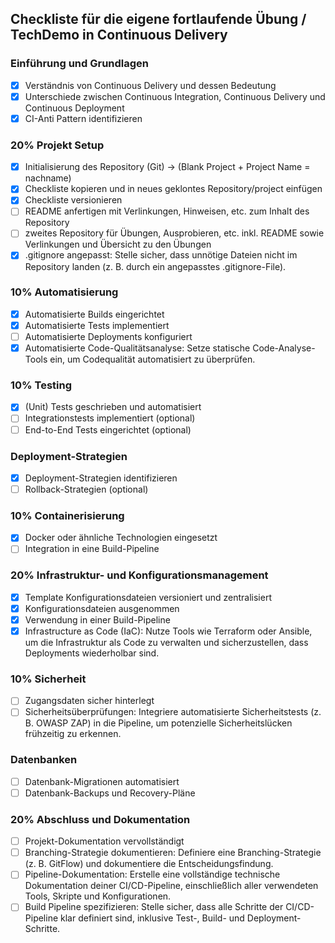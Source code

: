 ## Checkliste für die eigene fortlaufende Übung / TechDemo in Continuous Delivery

### Einführung und Grundlagen
- [x] Verständnis von Continuous Delivery und dessen Bedeutung
- [x] Unterschiede zwischen Continuous Integration, Continuous Delivery und Continuous Deployment
- [x] CI-Anti Pattern identifizieren

### 20% Projekt Setup
- [x] Initialisierung des Repository (Git) -> (Blank Project + Project Name = nachname) 
- [x] Checkliste kopieren und in neues geklontes Repository/project einfügen
- [x] Checkliste versionieren
- [ ] README anfertigen mit Verlinkungen, Hinweisen, etc. zum Inhalt des Repository
- [ ] zweites Repository für Übungen, Ausprobieren, etc. inkl. README sowie Verlinkungen und Übersicht zu den Übungen
- [x] .gitignore angepasst: Stelle sicher, dass unnötige Dateien nicht im Repository landen (z. B. durch ein angepasstes .gitignore-File).

### 10% Automatisierung
- [x] Automatisierte Builds eingerichtet
- [x] Automatisierte Tests implementiert
- [ ] Automatisierte Deployments konfiguriert
- [x] Automatisierte Code-Qualitätsanalyse: Setze statische Code-Analyse-Tools ein, um Codequalität automatisiert zu überprüfen.

### 10% Testing
- [x] (Unit) Tests geschrieben und automatisiert
- [ ] Integrationstests implementiert (optional)
- [ ] End-to-End Tests eingerichtet (optional)

### Deployment-Strategien
- [x] Deployment-Strategien identifizieren
- [ ] Rollback-Strategien (optional)

### 10% Containerisierung
- [x] Docker oder ähnliche Technologien eingesetzt
- [ ] Integration in eine Build-Pipeline

### 20% Infrastruktur- und Konfigurationsmanagement
- [x] Template Konfigurationsdateien versioniert und zentralisiert
- [x] Konfigurationsdateien ausgenommen
- [x] Verwendung in einer Build-Pipeline
- [x] Infrastructure as Code (IaC): Nutze Tools wie Terraform oder Ansible, um die Infrastruktur als Code zu verwalten und sicherzustellen, dass Deployments wiederholbar sind.

### 10% Sicherheit
- [ ] Zugangsdaten sicher hinterlegt
- [ ] Sicherheitsüberprüfungen: Integriere automatisierte Sicherheitstests (z. B. OWASP ZAP) in die Pipeline, um potenzielle Sicherheitslücken frühzeitig zu erkennen.

### Datenbanken
- [ ] Datenbank-Migrationen automatisiert
- [ ] Datenbank-Backups und Recovery-Pläne

### 20% Abschluss und Dokumentation
- [ ] Projekt-Dokumentation vervollständigt
- [ ] Branching-Strategie dokumentieren: Definiere eine Branching-Strategie (z. B. GitFlow) und dokumentiere die Entscheidungsfindung.
- [ ] Pipeline-Dokumentation: Erstelle eine vollständige technische Dokumentation deiner CI/CD-Pipeline, einschließlich aller verwendeten Tools, Skripte und Konfigurationen.
- [ ] Build Pipeline spezifizieren: Stelle sicher, dass alle Schritte der CI/CD-Pipeline klar definiert sind, inklusive Test-, Build- und Deployment-Schritte.
